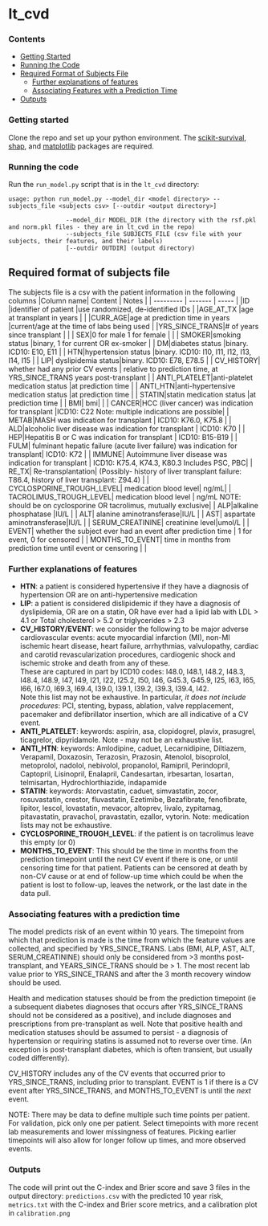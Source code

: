 # lt_cvd

### Contents
- [Getting Started](#getting-started)
- [Running the Code](#running-the-code)
- [Required Format of Subjects File](#required-format-of-subjects-file)
  - [Further explanations of features](#further-explanations-of-features)
  - [Associating Features with a Prediction Time](#associating-features-with-a-prediction-time)
- [Outputs](#outputs)


### Getting started
Clone the repo and set up your python environment. The [scikit-survival](https://scikit-survival.readthedocs.io/en/stable/install.html), [shap](https://shap.readthedocs.io/en/latest/#install), and [matplotlib](https://matplotlib.org/stable/install/index.html) packages are required.

### Running the code
Run the `run_model.py` script that is in the `lt_cvd` directory:
```
usage: python run_model.py --model_dir <model directory> --subjects_file <subjects csv> [--outdir <output directory>]

                --model_dir MODEL_DIR (the directory with the rsf.pkl and norm.pkl files - they are in lt_cvd in the repo)
                --subjects_file SUBJECTS_FILE (csv file with your subjects, their features, and their labels)
                [--outdir OUTDIR] (output directory)
```

## Required format of subjects file
The subjects file is a csv with the patient information in the following columns
|Column name| Content | Notes |
| --------- | ------- | ----- |
|ID |identifier of patient |use randomized, de-identified IDs |
|AGE_AT_TX |age at transplant in years | |
|CURR_AGE|age at prediction time in years |current/age at the time of labs being used |
|YRS_SINCE_TRANS|# of years since transplant | |
| SEX|0 for male 1 for female | |
| SMOKER|smoking status |binary, 1 for current OR ex-smoker |
| DM|diabetes status |binary. ICD10: E10, E11 |
| HTN|hypertension status |binary. ICD10: I10, I11, I12, I13, I14, I15  |
| LIP| dyslipidemia status|binary. ICD10: E78, E78.5 |
| CV_HISTORY| whether had any prior CV events | relative to prediction time, at YRS_SINCE_TRANS years post-transplant |
| ANTI_PLATELET|anti-platelet medication status |at prediction time |
| ANTI_HTN|anti-hypertensive medication status |at prediction time |
| STATIN|statin medication status |at prediction time |
| BMI| bmi| |
| CANCER|HCC (liver cancer) was indication for transplant |ICD10: C22  Note: multiple indications are possible|
| METAB|MASH was indication for transplant | ICD10: K76.0, K75.8 |
| ALD|alcoholic liver disease was indication for transplant | ICD10: K70  |
| HEP|Hepatitis B or C was indication for transplant | ICD10: B15-B19 |
| FULM| fulminant hepatic failure (acute liver failure) was indication for transplant| ICD10: K72 |
| IMMUNE| Autoimmune liver disease was indication for transplant | ICD10: K75.4, K74.3, K80.3 Includes PSC, PBC|
| RE_TX| Re-transplantation| (Possibly- history of liver transplant failure: T86.4, history of liver transplant: Z94.4)  |
| CYCLOSPORINE_TROUGH_LEVEL| medication blood level| ng/mL|
| TACROLIMUS_TROUGH_LEVEL| medication blood level | ng/mL NOTE: should be on cyclosporine OR tacrolimus, mutually exclusive|
| ALP|alkaline phosphatase |IU/L |
| ALT| alanine aminotransferase|IU/L |
| AST| aspartate aminotransferase|IU/L |
| SERUM_CREATININE| creatinine level|umol/L |
| EVENT| whether the subject ever had an event after prediction time | 1 for event, 0 for censored |
| MONTHS_TO_EVENT| time in months from prediction time until event or censoring | |

### Further explanations of features
- **HTN**: a patient is considered hypertensive if they have a diagnosis of hypertension OR are on anti-hypertensive medication
- **LIP**: a patient is considered dislipidemic if they have a diagnosis of dyslipidemia, OR are on a statin, OR have ever had a lipid lab with LDL > 4.1 or Total cholesterol > 5.2 or triglycerides > 2.3
- **CV_HISTORY/EVENT**: we consider the following to be major adverse cardiovascular events: acute myocardial infarction (MI), non-MI ischemic heart disease, heart failure, arrhythmias, valvulopathy, cardiac and carotid revascularization procedures, cardiogenic shock and ischemic stroke and death from any of these. <br>
These are captured in part by ICD10 codes: I48.0, I48.1, I48.2, I48.3, I48.4, I48.9, I47, I49, I21, I22, I25.2, I50, I46, G45.3, G45.9, I25, I63, I65, I66, I67.0, I69.3, I69.4, I39.0, I39.1, I39.2, I39.3, I39.4, I42. <br>
Note this list may not be exhaustive. In particular, _it does not include procedures_: PCI, stenting, bypass, ablation, valve repplacement, pacemaker and defibrillator insertion, which are all indicative of a CV event.
- **ANTI_PLATELET**: keywords: aspirin, asa, clopidogrel, plavix, prasugrel, ticagrelor, dipyridamole. Note - may not be an exhaustive list.
- **ANTI_HTN**: keywords: Amlodipine, caduet, Lecarnidipine, Diltiazem, Verapamil, Doxazosin, Terazosin, Prazosin, Atenolol, bisoprolol, metoprolol, nadolol, nebivolol, propanolol, Ramipril, Perindopril, Captopril, Lisinopril, Enalapril, Candesartan, irbesartan, losartan, telmisartan, Hydrochlorthiazide, indapamide
- **STATIN**: keywords: Atorvastatin, caduet, simvastatin, zocor, rosuvastatin, crestor, fluvastatin, Ezetimibe, Bezafibrate, fenofibrate, lipitor, lescol, lovastatin, mevacor, altoprev, livalo, zypitamag, pitavastatin, pravachol, pravastatin, ezallor, vytorin. Note: medication lists may not be exhaustive.
- **CYCLOSPORINE_TROUGH_LEVEL**: if the patient is on tacrolimus leave this empty (or 0)
- **MONTHS_TO_EVENT**: This should be the time in months from the prediction timepoint until the next CV event if there is one, or until censoring time for that patient. Patients can be censored at death by non-CV cause or at end of follow-up time which could be when the patient is lost to follow-up, leaves the network, or the last date in the data pull.
  
### Associating features with a prediction time
The model predicts risk of an event within 10 years. The timepoint from which that prediction is made is the time from which the feature values are collected, and specified by YRS_SINCE_TRANS. Labs (BMI, ALP, AST, ALT, SERUM_CREATININE) should only be considered from >3 months post-transplant, and YEARS_SINCE_TRANS should be > 1. The most recent lab value prior to YRS_SINCE_TRANS and after the 3 month recovery window should be used.

Health and medication statuses should be from the prediction timepoint (ie a subsequent diabetes diagnoses that occurs after YRS_SINCE_TRANS should not be considered as a positive), and include diagnoses and prescriptions from pre-transplant as well.
Note that positive health and medication statuses should be assumed to persist - a diagnosis of hypertension or requiring statins is assumed not to reverse over time. (An exception is post-transplant diabetes, which is often transient, but usually coded differently).

CV_HISTORY includes any of the CV events that occurred prior to YRS_SINCE_TRANS, including prior to transplant. EVENT is 1 if there is a CV event after YRS_SINCE_TRANS, and MONTHS_TO_EVENT is until the _next_ event.

NOTE: There may be data to define multiple such time points per patient. For validation, pick only one per patient. Select timepoints with more recent lab measurements and lower missingness of features. Picking earlier timepoints will also allow for longer follow up times, and more observed events.



### Outputs
The code will print out the C-index and Brier score and save 3 files in the output directory: `predictions.csv` with the predicted 10 year risk, `metrics.txt` with the C-index and Brier score metrics, and a calibration plot in `calibration.png`
